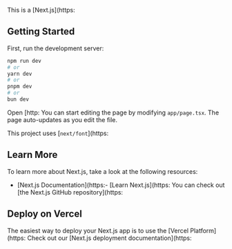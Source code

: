 This is a [Next.js](https:

## Getting Started

First, run the development server:

```bash
npm run dev
# or
yarn dev
# or
pnpm dev
# or
bun dev
```

Open [http:
You can start editing the page by modifying `app/page.tsx`. The page auto-updates as you edit the file.

This project uses [`next/font`](https:

## Learn More

To learn more about Next.js, take a look at the following resources:

- [Next.js Documentation](https:- [Learn Next.js](https:
  You can check out [the Next.js GitHub repository](https:

## Deploy on Vercel

The easiest way to deploy your Next.js app is to use the [Vercel Platform](https:
Check out our [Next.js deployment documentation](https:

